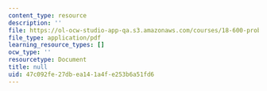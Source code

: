 ```yaml
---
content_type: resource
description: ''
file: https://ol-ocw-studio-app-qa.s3.amazonaws.com/courses/18-600-probability-and-random-variables-fall-2019/47c092fe27dbea141a4fe253b6a51fd6_MIT18_600F19_lec18.pdf
file_type: application/pdf
learning_resource_types: []
ocw_type: ''
resourcetype: Document
title: null
uid: 47c092fe-27db-ea14-1a4f-e253b6a51fd6
---
```

